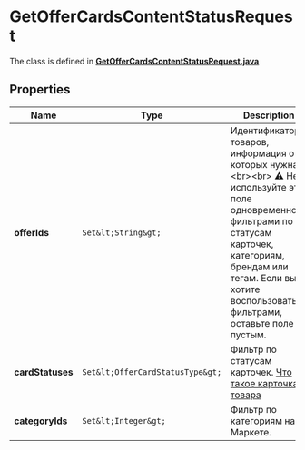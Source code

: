 

# GetOfferCardsContentStatusRequest

The class is defined in **[GetOfferCardsContentStatusRequest.java](../../src/main/java/org/openapitools/model/GetOfferCardsContentStatusRequest.java)**

## Properties

Name | Type | Description | Notes
------------ | ------------- | ------------- | -------------
**offerIds** | `Set&lt;String&gt;` | Идентификаторы товаров, информация о которых нужна. &lt;br&gt;&lt;br&gt; ⚠️ Не используйте это поле одновременно с фильтрами по статусам карточек, категориям, брендам или тегам. Если вы хотите воспользоваться фильтрами, оставьте поле пустым.  |  [optional property]
**cardStatuses** | `Set&lt;OfferCardStatusType&gt;` | Фильтр по статусам карточек.  [Что такое карточка товара](https://yandex.ru/support/marketplace/assortment/content/index.html)  |  [optional property]
**categoryIds** | `Set&lt;Integer&gt;` | Фильтр по категориям на Маркете. |  [optional property]





